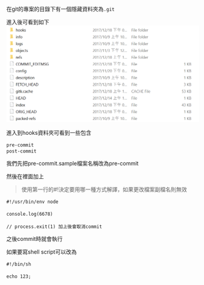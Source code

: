 在git的專案的目錄下有一個隱藏資料夾為`.git`

進入後可看到如下![](/assets/sdfsdf.png)

進入到hooks資料夾可看到一些包含

```
pre-commit 
post-commit
```

我們先把pre-commit.sample檔案名稱改為pre-commit

然後在裡面加上

> 使用第一行的\#!決定要用哪一種方式解譯，如果更改檔案副檔名則無效

```
#!/usr/bin/env node

console.log(6678)

// process.exit(1) 加上後會取消commit
```

之後commit時就會執行

如果要寫shell script可以改為

```
#!/bin/sh

echo 123;
```



